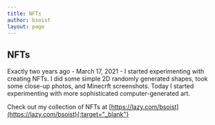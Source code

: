 ```yaml
---
title: NFTs
author: bsoist
layout: page
---
```


## NFTs
Exactly two years ago - March 17, 2021 - I started experimenting with creating NFTs. I did some simple 2D randomly generated shapes, took some close-up photos, and Minecrft screenshots. Today I started experimenting with more sophisticated computer-generated art. 

Check out my collection of NFTs at [https://lazy.com/bsoist](https://lazy.com/bsoist){:target="_blank"}
